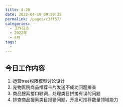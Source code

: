 ```yaml
---
title: 4-20
date: 2022-04-19 09:59:35
permalink: /pages/c3ff57/
categories:
  - 工作日志
  - 2022年
  - 4月
tags:
  - 
---
```

## 今日工作内容
1. 运营tree权限模型讨论设计
2. 宠物医院商品推荐卡片发送不成功问题排查
3. 商品搜索接口联调，处理类目拼接有误的问题
4. 排查商品搜索类目报错问题，开发可推荐数量领域能力